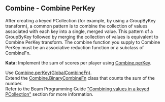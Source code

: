 <!--
  ~  Licensed to the Apache Software Foundation (ASF) under one
  ~  or more contributor license agreements.  See the NOTICE file
  ~  distributed with this work for additional information
  ~  regarding copyright ownership.  The ASF licenses this file
  ~  to you under the Apache License, Version 2.0 (the
  ~  "License"); you may not use this file except in compliance
  ~  with the License.  You may obtain a copy of the License at
  ~
  ~      http://www.apache.org/licenses/LICENSE-2.0
  ~
  ~  Unless required by applicable law or agreed to in writing, software
  ~  distributed under the License is distributed on an "AS IS" BASIS,
  ~  WITHOUT WARRANTIES OR CONDITIONS OF ANY KIND, either express or implied.
  ~  See the License for the specific language governing permissions and
  ~  limitations under the License.
  -->

Combine - Combine PerKey
------------------------

After creating a keyed PCollection (for example, by using a GroupByKey transform), a common pattern
is to combine the collection of values associated with each key into a single, merged value. This
pattern of a GroupByKey followed by merging the collection of values is equivalent to Combine
PerKey transform. The combine function you supply to Combine PerKey must be an associative
reduction function or a subclass of CombineFn.

**Kata:** Implement the sum of scores per player using
[Combine.perKey](https://beam.apache.org/releases/javadoc/current/org/apache/beam/sdk/transforms/CombineFnBase.GlobalCombineFn.html).

<div class="hint">
  Use <a href="https://beam.apache.org/releases/javadoc/current/org/apache/beam/sdk/transforms/CombineFnBase.GlobalCombineFn.html">
  Combine.perKey(GlobalCombineFn)</a>.
</div>

<div class="hint">
  Extend the
  <a href="https://beam.apache.org/releases/javadoc/current/org/apache/beam/sdk/transforms/Combine.BinaryCombineFn.html">
    Combine.BinaryCombineFn</a> class that counts the sum of the number.
</div>

<div class="hint">
  Refer to the Beam Programming Guide
  <a href="https://beam.apache.org/documentation/programming-guide/#combining-values-in-a-keyed-pcollection">
    "Combining values in a keyed PCollection"</a> section for more information.
</div>
